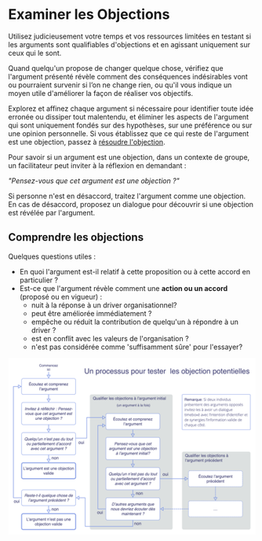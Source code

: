 # Examiner les Objections

<summary>
Utilisez judicieusement votre temps et vos ressources limitées en testant si les arguments sont qualifiables d'objections et en agissant uniquement sur ceux qui le sont.
</summary>

Quand quelqu'un propose de changer quelque chose, vérifiez que l'argument présenté révèle comment des conséquences indésirables vont ou pourraient survenir si l’on ne change rien, ou qu'il vous indique un moyen utile d'améliorer la façon de réaliser vos objectifs.

Explorez et affinez chaque argument si nécessaire pour identifier toute idée erronée ou dissiper tout malentendu, et éliminer les aspects de l'argument qui sont uniquement fondés sur des hypothèses, sur une préférence ou sur une opinion personnelle. Si vous établissez que ce qui reste de l'argument est une objection, passez à [résoudre l'objection](section:resolve-objections).

Pour savoir si un argument est une objection, dans un contexte de groupe, un facilitateur peut inviter à la réflexion en demandant :

_"Pensez-vous que cet argument est une objection ?"_

Si personne n'est en désaccord, traitez l'argument comme une objection. En cas de désaccord, proposez un dialogue pour découvrir si une objection est révélée par l'argument.


## Comprendre les objections

Quelques questions utiles :

-   En quoi l'argument est-il relatif à cette proposition ou à cette accord en particulier ?
-   Est-ce que l'argument révèle comment une **action ou un accord** (proposé ou en vigueur) :
    -   nuit à la réponse à un driver organisationnel?
    -   peut être améliorée immédiatement ?
    -   empêche ou réduit la contribution de quelqu'un à répondre à un driver ?
    -   est en conflit avec les valeurs de l'organisation ?
    -   n'est pas considérée comme 'suffisamment sûre' pour l'essayer?


![Un processus pour tester si un argument se qualifie d'objection](img/agreements/qualify-objection-process.png)
